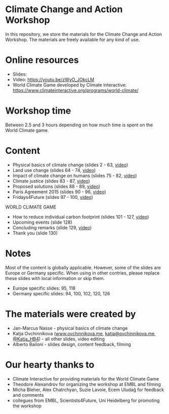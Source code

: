 # Climate Change and Action Workshop

In this repository, we store the materials for the Climate Change and Action Workshop. The materials are freely available for any kind of use.

# Online resources

* Slides: 
* Video: https://youtu.be/zWyO_JOkcLM
* World Climate Game developed by Climate Interactive: https://www.climateinteractive.org/programs/world-climate/

# Workshop time

Between 2.5 and 3 hours depending on how much time is spent on the World Climate game.

# Content

* Physical basics of climate change (slides 2 - 63, [video](https://www.youtube.com/watch?v=zWyO_JOkcLM))
* Land use change (slides 64 - 74, [video](https://www.youtube.com/watch?v=zWyO_JOkcLM&t=48m56s))
* Impact of climate change on humans (slides 75 - 82, [video](https://www.youtube.com/watch?v=zWyO_JOkcLM&t=56m20s))
* Climate justice (slides 83 - 87, [video](https://www.youtube.com/watch?v=zWyO_JOkcLM&t=58m56s))
* Proposed solutions (slides 88 - 89, [video](https://www.youtube.com/watch?v=zWyO_JOkcLM&t=60m16s))
* Paris Agreement 2015 (slides 90 - 96, [video](https://www.youtube.com/watch?v=zWyO_JOkcLM&t=61m29s))
* Fridays4Future (slides 97 - 100, [video](https://www.youtube.com/watch?v=zWyO_JOkcLM&t=65m23s))

WORLD CLIMATE GAME

* How to reduce individual carbon footprint (slides 101 - 127, [video](https://www.youtube.com/watch?v=zWyO_JOkcLM&t=67m38s))
* Upcoming events (slide 128)
* Concluding remarks (slide 129, [video](https://www.youtube.com/watch?v=zWyO_JOkcLM&t=84m12s))
* Thank you (slide 130)

# Notes

Most of the content is globally applicable. However, some of the slides are Europe or Germany specific. When using in other contries, please replace these slides with local information or skip them.

* Europe specific slides: 95, 118
* Germany specific slides: 94, 100, 102, 120, 126

# The materials were created by

* Jan-Marcus Nasse - physical basics of climate change
* Katja Ovchinnikova (www.ovchinnikova.me, katja@ovchinnikova.me, [@Katja_HB4](https://twitter.com/katja_hb4)) - all other slides, video editing
* Alberto Bailoni - slides design, content feedback, filming

# Our hearty thanks to

* Climate Interactive for providing materials for the World Climate Game
* Theodore Alexandrov for organizing the workshop at EMBL and filming
* Micha Bleher, Alex Chatrchyan, Suzie Lavoie, Ecem Uludağ for feedback and comments
* collegues from EMBL, Scientists4Future, Uni Heidelberg for promoting the workshop
